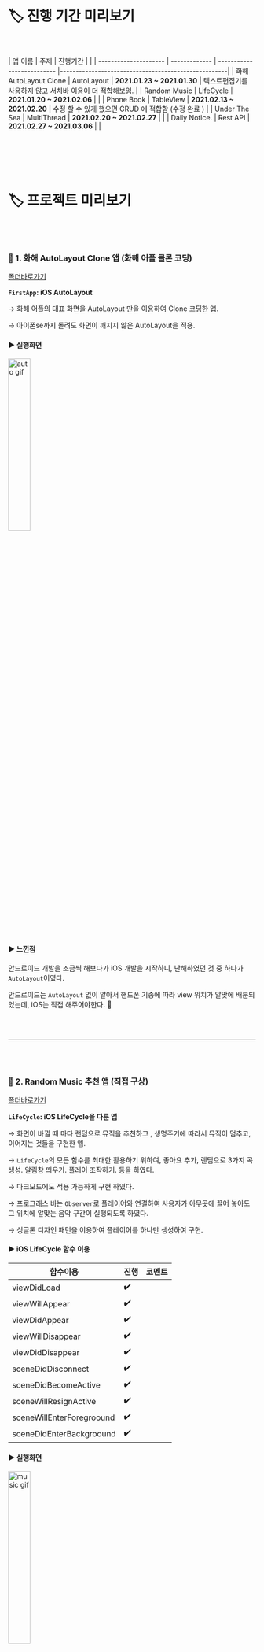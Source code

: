 

# 🏷 진행 기간 미리보기

<br></br>
| 앱 이름                 | 주제           | 진행기간                         |                                                  |
| --------------------- | ------------- | --------------------------     |-----------------------------------------------------|
| 화해 AutoLayout Clone  | AutoLayout    |  **2021.01.23 ~ 2021.01.30**    |  텍스트편집기를 사용하지 않고 서치바 이용이 더 적합해보임. |
| Random Music          | LifeCycle     |  **2021.01.20 ~ 2021.02.06**    |                                                      |
| Phone Book            | TableView     |  **2021.02.13 ~ 2021.02.20**    | 수정 할 수 있게 했으면 CRUD 에 적합함 (수정 완료 )            |
| Under The Sea         | MultiThread   |  **2021.02.20 ~ 2021.02.27**    | |
| Daily Notice.         | Rest API      |  **2021.02.27 ~ 2021.03.06**    | |

<br></br>
<br></br>

# 🏷 프로젝트 미리보기
<br></br>
### 📍  1.  화해 AutoLayout Clone 앱 (화해 어플 클론 코딩)
[폴더바로가기](https://github.com/Youngminah/iosproject12/tree/master/FirstApp)

**`FirstApp`: iOS AutoLayout**

→ 화해 어플의 대표 화면을 AutoLayout 만을 이용하여 Clone 코딩한 앱.

→ 아이폰se까지 돌려도 화면이 깨지지 않은 AutoLayout을 적용.

#### ▶︎ 실행화면
<img src="https://github.com/Youngminah/iosproject12/blob/master/gif%EC%A0%80%EC%9E%A5%EC%86%8C/hwahae.gif" title="auto gif" width="30%"/>

#### ▶︎ 느낀점

안드로이드 개발을 조금씩 해보다가 iOS 개발을 시작하니, 난해하였던 것 중 하나가 `AutoLayout`이였다.

안드로이드는 `AutoLayout` 없이 알아서 핸드폰 기종에 따라 view 위치가 알맞에 배분되었는데, iOS는 직접 해주어야한다. 🥲

<br></br>

-------------------------------------------------------
<br></br>

### 🎼  2. Random Music 추천 앱 (직접 구상)

[폴더바로가기](https://github.com/Youngminah/iosproject12/tree/master/LifeCycle)

**`LifeCycle`: iOS LifeCycle을 다룬 앱** 

→ 화면이 바뀔 때 마다 랜덤으로 뮤직을 추천하고 , 생명주기에 따라서 뮤직이 멈추고, 이어지는 것들을 구현한 앱.

→ `LifeCycle`의 모든 함수를 최대한 활용하기 위하여, 좋아요 추가, 랜덤으로 3가지 곡 생성. 알림창 띄우기. 플레이 조작하기. 등을 하였다.

→ 다크모드에도 적용 가능하게 구현 하였다.

→ 프로그래스 바는 `Observer`로 플레이어와 연결하여 사용자가 아무곳에 끌어 놓아도 그 위치에 알맞는 음악 구간이 실행되도록 하였다.

→ 싱글톤 디자인 패턴을 이용하여 플레이어를 하나만 생성하여 구현.


#### ▶︎ iOS LifeCycle 함수 이용

| 함수이용         | 진행     | 코멘트                         |
| ----------- | ------- | ---------------------------- |
| viewDidLoad | ✔️       |  |
| viewWillAppear | ✔️       | |
| viewDidAppear   | ✔️       | |
| viewWillDisappear | ✔️       | |
| viewDidDisappear | ✔️        | |
| sceneDidDisconnect | ✔️        | |
| sceneDidBecomeActive | ✔️     | |
| sceneWillResignActive  | ✔️       | |
| sceneWillEnterForegroound | ✔️       | |
| sceneDidEnterBackgroound | ✔️      | |


#### ▶︎ 실행화면
<img src="https://github.com/Youngminah/iosproject12/blob/master/gif%EC%A0%80%EC%9E%A5%EC%86%8C/randomMusic.gif" title="music gif" width="30%"/>

#### ▶︎ 느낀점


최대한 MVVM패턴에 가깝게 디자인하려고 노력하였다.

하지만 아직 MVVM 패턴에 익숙하지 않은듯하다 😂 연습을 계속 해봐야 할 것 같다.




<br></br>

-------------------------------------------------------
<br></br>


### 📒  3.  연락처 앱 (직접 구상)
[폴더바로가기](https://github.com/Youngminah/iosproject12/tree/master/TableView)

**`TableView`: iOS 테이블 뷰 연습 앱**

→ 테이블 뷰를 만들기 위한 필수 프로토콜과 그 밖의 다양한 프로토콜을 사용하여 연락처를 저장하는 앱 구현.


#### ▶︎ CRUD

| 기능         | 진행     | 코멘트                         |
| ----------- | ------- | ---------------------------- |
| 작성(Create) | ✔️       | 네이게이션의 "+" 버튼 클릭시 작성 기능 |
| 보기(Read)   | ✔️       | 테이블 뷰에 보이기, 즐겨찾기 섹션 추가 가능 |
| 수정(Update) | ✔️       | 오른쪽으로 스와이프시 수정 가능      |
| 삭제(Delete) | ✔️       | 왼쪽으로 스와이프시 삭제 가능          |


### ▶︎ 추가 기능

| 기능                    | 진행      | 코멘트                             |
| ---------------------- | -------- | -------------------------------- |
| 길게 누르면 셸 위치 이동 가능 | ✔️        |                                  |
| 별 버튼 클릭시 즐겨찾기 섹션 이동 기능  | ✔️       |                           |
| 연락처 실시간 저장 기능  | ✔️       | Codable을 이용하여 Json파일로 저장 |


#### ▶︎ UI/UX 개선
| 기능          | 진행       | 코멘트                             |
| -------------| --------- | -------------------------------- |
| 번호 입력시 자동으로 '-' 삽입 기능 | ✔️       |   생성, 수정 모두 적용            |
| 키보드 타이핑시 Contraint 조정   | ✔️        |   view가 가려지지 않도록 구성               |
| 이름이나 번호 입력 안했을 시 Save 불가능   | ✔️        |   필수 요건은 입력해야 된다는 알림창 띄움              |
| 이름, 번호 최대 11글자 까지 입력가능  | ✔️        |  그 이후에는 타이핑이 불가능             |


#### ▶︎ 실행화면
<img src="https://github.com/Youngminah/iosproject12/blob/master/gif%EC%A0%80%EC%9E%A5%EC%86%8C/PhoneBook.gif" title="phone book gif" width="30%"/>

#### ▶︎ 느낀점



어려웠던 점은 헤더 섹션을 2가지로 나누어 즐겨찾기를 바로바로 업데이트 하는 부분이였다. 생각보다 어려웠다 ㅠ

처음에는 배열을 이용해서 기능 수행하는 단위들을 묶지 않게 구현을 하였는데, 수정을 거쳐 기능을 수행하는 단위들은 구조체로 묶어 구현하여 접근과 코드의 가독성을 높혔다. (이 부분을 깔끔히 구현하는 데는 오래걸렸고, 앞으로도 이렇게 하려면 숙련이 필요한 듯 싶다)

의외로 네이게이션 바를 디자인 하는게 어려웠다. 도저히 깔끔히 되지 않자 그냥 기본적인 디자인을 사용하여 구현하였는데, 디자인 연습도 많이 해보아야 할 듯 싶다.

<br></br>

-------------------------------------------------------
<br></br>

### 🐳  4. Under The Sea - Game 앱 (직접 구상)
[폴더바로가기](https://github.com/Youngminah/iosproject12/tree/master/MultiThreadGame)

**`MutitheradGame`: iOS Multithread GCD** 

→ `SpriteKit`을 사용하지 않고, 애니메이션과 `Multithread GCD`를 이용하여 구현한 게임 앱.

→ 어릴적 즐겨했던 쥬니버 네이버에 있는 게임을 모티브로 하여 이미지와 음악까지 직접 찾아(저작원이 없는 음악과 이미지를 가져옴) 구현.





#### ▶︎ 실행화면
<img src="https://github.com/Youngminah/iosproject12/blob/master/gif%EC%A0%80%EC%9E%A5%EC%86%8C/UnderTheSea.gif" alt="under the sea gif" title="Databay showcase gif" width="30%"/>

#### ▶︎ 느낀점

GCD를 가장 잘 활용해보고 써볼 수 있는 것이 게임이라고 생각하였으나, 아무리 찾아봐도 게임에선 GCD를 이용하지 않더라.

애플은 대부분의 모션 동작이 있는 게임을 `SpriteKit`를 활용하여 구현한다. 

엄청난 노가다 검색 끝에 알게된 사실이 있다.

` SpriteKit와 DispatchQueue를 같이 사용하는 것은 서버에서 데이터를 불러오는 일이 아닌 이상 최대한 피하라 ` 고 애플 개발자 포럼 홈페이지에 많은 이들이 답변 하였다. (이 사실을 몰라서 spritekit와 동시에 이용을 하려다가 많은 삽질을 하게 됨 ㅠㅠ)

spriteKit없이 GCD와 애니메이션만을 이용하여 간단한 게임을 만들어보고자 설계하게된 게임이다.
확실히 충돌효과를 감지할때, 캐릭터의 디테일한 부분까지 미세한 적용은 구현하기 까다로운 것 같다. (불가능은 아니다. 엄청난 노가다일뿐..)

충돌을 감지하는 것을 구현하는것 또한 노가다 일 줄 알았는데 `intersects`라는 아주~ 편리한 함수가 있어서 비교적 쉽게 구현하였다 ㅎㅅㅎ

멀티쓰레드를 활용해보고 개념을 확실히 깨닫고자 구현을 시작하게 되었는데, 꽤 괜찮게 구현된 것 같다 🐰

물론 다음에 iOS 게임을 구현하게 된다면 spriteKit를 무조건 적극 이용할 계획이다 😧


<br></br>



-------------------------------------------------------
<br></br>

### 💡  5. Daily Notice. - OpenAPI (직접 구상)
[폴더바로가기](https://github.com/Youngminah/iosproject12/tree/master/OpenAPI)

**`OpenAPI`: iOS Alamofire Rest API** 

→ Rest API를 각각 다른 3곳에서 받아와서 네트워크 통신의 기초를 연습하기 위한 앱.

→ 페이스북 연동 로그인 구현.

→ Alamofire 라이브러리를 이용하여 GET으로 데이터를 받아왔고, 파싱을 위하여 Codable을 이용하여 JSON 형식으로 Encoding, Decoding 해주었다.






#### ▶︎ 실행화면
<img src="https://github.com/Youngminah/iosproject12/blob/master/gif%EC%A0%80%EC%9E%A5%EC%86%8C/Daily%20Notice.gif" alt="under the sea gif" title="Databay showcase gif" width="30%"/>




#### ▶︎ 앱 설명

3곳에서 API를 가져와 Alamofire와 Codable을 연습하는 것에 초점을 맞춘 앱이다.

짜집기 인강으로 배운 `URLSession`으로 데이터를 받아올까 하였지만, 

`Alamofire`는 아주 잘 만들어진 라이브러리로 최근 회사에서는 Alamofire를 잘 다루는 사람을 우대하는 곳도 많다 하여 Alamofire로 구현하였다.

코로나 현재 실시간 상황, 현재 위치의 현재 날씨, 실시간 뉴스, 페이스북 연동 로그인을 구현하였다.

실시간 위치를 받아오기 위하여 `CLLocation`이용.

코로나 정보를 차트로 한눈에 보여주기 위하여 `Charts` 라이브러리 추가하여 이용.

<br></br>

#### ▶︎ 느낀점


Rest API를 연습해보기 위해서 `어떤 주제로 어떠한 기능이 있는 앱을 구현해 볼 것인가? 어떤 UI/UX 디자인으로 깔끔해보이게 만들것인가?` 를 정하는 것이 구현 못지않게 오래걸렸다. 
단순히 API만을 위한 앱이 아니라 어느정도 UI적으로도 깔끔한 디자인을 구현하려고 하였기 때문에, 아이디어만 짜는데 총 일주일의 기간중 2-3일은 걸렸다. 
기획의 중요성을 느꼈고, UI/UX 디자이너의 필요성을 체감하게 되었다. 

OpenAPI는 제대로 정리 되지 않은 곳도 있어서, 다시 고르게 된 것도 몇번이였다. 

데이터를 너무 많이 불러올 경우 UI에 올려주는데 로딩시간이 길어서, 페이징으로 나누어 사용해야 될 것 같다.  (보통은 서버에서 나뉨)

날씨 API는 우리나라에서 제공하던 유명한 곳들이 이제 유료로 전환을 해버려서 외국 사이트를 이용하였다. 

확실히 한글로 되어있지 않아서 위치정보를 `GeoCoder`로 변환을 해주어야 하였고, 시간 또한 Unix시간이라 변환해주어야 했다. 

UI에서 어려움을 느꼇던 점은 날씨 API에서 좀더 아이폰 기본 날씨앱과 비슷하게 만드려면 연습이 필요해보인다. (여러가지 슬라이딩이 많음)

지금까지 만든 앱들에서 계속 비슷 비슷한 view들(테이블뷰, 컬렉션뷰,스택뷰, 기본뷰)들만 이용하여서, 이번앱에선 좀더 다양한 뷰들을 이용해보려고 차트, 탭바 등등을 이용해보았다. 하지만 아직 한참 부족해보임. 

암튼, Alamofire로 데이터를 불러오거나 파싱하는것은 chrome extension에서 서버 연결할 때, axios로 해본적이 있어서 어렵지 않았다. 오히려 아직은 디자인이 어렵게 느껴진다🥲🥲


<br></br>



-------------------------------------------------------
<br></br>



## :memo: Commit Convention

```
  - Init : 초기화
  - Add : 파일 추가
  - Rename : 파일 혹은 폴더명을 수정하거나 옮기는 작업만인 경우 
  - Remove : 파일을 삭제하는 작업만 수행한 경우
  - Feat : 기능 추가
  - Delete : 기능 삭제
  - Update : 기능 수정
  - Fix : 버그 수정
  - Refactor: 리팩토링
  - Style : 스타일 (코드 형식, 세미콜론 추가: 비즈니스 로직에 변경 없음)
  - Docs : 문서 (문서 추가(Add), 수정, 삭제)
  - Chore : 기타 변경사항 (빌드 스크립트 수정, 에셋 추가 등)
  - Design : 사용자 UI 디자인 변경 
  - !BREAKING CHANGE : 커다란 API 변경의 경우 !
  - HOTFIX : 급하게 치명적인 버그를 고쳐야하는 경우
  - Comment : 필요한 주석 추가 및 변경   
  - Test : 테스트 추가, 테스트 리팩토링(프로덕션 코드 변경 X) 
  - Chore : 빌드 태스트 업데이트, 패키지 매니저를 설정하는 경우(프로덕션 코드 변경 X) 

```

<br></br>
